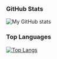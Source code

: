 ### GitHub Stats

![My GitHub stats](https://github-readme-stats.vercel.app/api?username=harusaku&show_icons=true&theme=radical)

### Top Languages

[![Top Langs](https://github-readme-stats.vercel.app/api/top-langs/?username=harusaku&layout=compact&theme=radical)](https://github.com/YourUsername)

